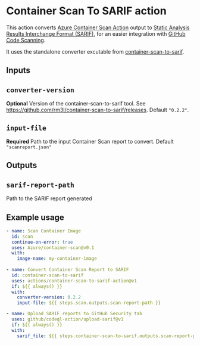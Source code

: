 # Container Scan To SARIF action

This action converts [Azure Container Scan Action](https://github.com/Azure/container-scan#action-output) output to [Static Analysis Results Interchange Format (SARIF)](https://sarifweb.azurewebsites.net/), for an easier integration with [GitHub Code Scanning](https://docs.github.com/en/code-security/code-scanning/automatically-scanning-your-code-for-vulnerabilities-and-errors/about-code-scanning).

It uses the standalone converter excutable from [container-scan-to-sarif](https://github.com/rm3l/container-scan-to-sarif).

## Inputs

## `converter-version`

**Optional** Version of the container-scan-to-sarif tool. See https://github.com/rm3l/container-scan-to-sarif/releases. Default `"0.2.2"`.

## `input-file`

**Required** Path to the input Container Scan report to convert. Default `"scanreport.json"`

## Outputs

## `sarif-report-path`

Path to the SARIF report generated

## Example usage

```yaml
- name: Scan Container Image
  id: scan
  continue-on-error: true
  uses: Azure/container-scan@v0.1
  with:
    image-name: my-container-image
    
- name: Convert Container Scan Report to SARIF
  id: container-scan-to-sarif
  uses: actions/container-scan-to-sarif-action@v1
  if: ${{ always() }}
  with:
    converter-version: 0.2.2
    input-file: ${{ steps.scan.outputs.scan-report-path }}

- name: Upload SARIF reports to GitHub Security tab
  uses: github/codeql-action/upload-sarif@v1
  if: ${{ always() }}
  with:
    sarif_file: ${{ steps.container-scan-to-sarif.outputs.scan-report-path }}
```
